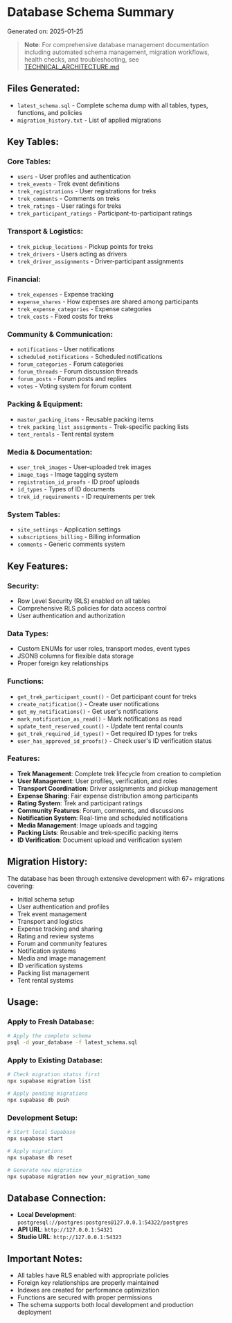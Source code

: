 # Database Schema Summary

Generated on: 2025-01-25

> **Note**: For comprehensive database management documentation including automated schema management, migration workflows, health checks, and troubleshooting, see [TECHNICAL_ARCHITECTURE.md](../../docs/TECHNICAL_ARCHITECTURE.md#database-management-system)

## Files Generated:
- `latest_schema.sql` - Complete schema dump with all tables, types, functions, and policies
- `migration_history.txt` - List of applied migrations

## Key Tables:

### Core Tables:
- `users` - User profiles and authentication
- `trek_events` - Trek event definitions
- `trek_registrations` - User registrations for treks
- `trek_comments` - Comments on treks
- `trek_ratings` - User ratings for treks
- `trek_participant_ratings` - Participant-to-participant ratings

### Transport & Logistics:
- `trek_pickup_locations` - Pickup points for treks
- `trek_drivers` - Users acting as drivers
- `trek_driver_assignments` - Driver-participant assignments

### Financial:
- `trek_expenses` - Expense tracking
- `expense_shares` - How expenses are shared among participants
- `trek_expense_categories` - Expense categories
- `trek_costs` - Fixed costs for treks

### Community & Communication:
- `notifications` - User notifications
- `scheduled_notifications` - Scheduled notifications
- `forum_categories` - Forum categories
- `forum_threads` - Forum discussion threads
- `forum_posts` - Forum posts and replies
- `votes` - Voting system for forum content

### Packing & Equipment:
- `master_packing_items` - Reusable packing items
- `trek_packing_list_assignments` - Trek-specific packing lists
- `tent_rentals` - Tent rental system

### Media & Documentation:
- `user_trek_images` - User-uploaded trek images
- `image_tags` - Image tagging system
- `registration_id_proofs` - ID proof uploads
- `id_types` - Types of ID documents
- `trek_id_requirements` - ID requirements per trek

### System Tables:
- `site_settings` - Application settings
- `subscriptions_billing` - Billing information
- `comments` - Generic comments system

## Key Features:

### Security:
- Row Level Security (RLS) enabled on all tables
- Comprehensive RLS policies for data access control
- User authentication and authorization

### Data Types:
- Custom ENUMs for user roles, transport modes, event types
- JSONB columns for flexible data storage
- Proper foreign key relationships

### Functions:
- `get_trek_participant_count()` - Get participant count for treks
- `create_notification()` - Create user notifications
- `get_my_notifications()` - Get user's notifications
- `mark_notification_as_read()` - Mark notifications as read
- `update_tent_reserved_count()` - Update tent rental counts
- `get_trek_required_id_types()` - Get required ID types for treks
- `user_has_approved_id_proofs()` - Check user's ID verification status

### Features:
- **Trek Management**: Complete trek lifecycle from creation to completion
- **User Management**: User profiles, verification, and roles
- **Transport Coordination**: Driver assignments and pickup management
- **Expense Sharing**: Fair expense distribution among participants
- **Rating System**: Trek and participant ratings
- **Community Features**: Forum, comments, and discussions
- **Notification System**: Real-time and scheduled notifications
- **Media Management**: Image uploads and tagging
- **Packing Lists**: Reusable and trek-specific packing items
- **ID Verification**: Document upload and verification system

## Migration History:
The database has been through extensive development with 67+ migrations covering:
- Initial schema setup
- User authentication and profiles
- Trek event management
- Transport and logistics
- Expense tracking and sharing
- Rating and review systems
- Forum and community features
- Notification systems
- Media and image management
- ID verification systems
- Packing list management
- Tent rental systems

## Usage:

### Apply to Fresh Database:
```bash
# Apply the complete schema
psql -d your_database -f latest_schema.sql
```

### Apply to Existing Database:
```bash
# Check migration status first
npx supabase migration list

# Apply pending migrations
npx supabase db push
```

### Development Setup:
```bash
# Start local Supabase
npx supabase start

# Apply migrations
npx supabase db reset

# Generate new migration
npx supabase migration new your_migration_name
```

## Database Connection:
- **Local Development**: `postgresql://postgres:postgres@127.0.0.1:54322/postgres`
- **API URL**: `http://127.0.0.1:54321`
- **Studio URL**: `http://127.0.0.1:54323`

## Important Notes:
- All tables have RLS enabled with appropriate policies
- Foreign key relationships are properly maintained
- Indexes are created for performance optimization
- Functions are secured with proper permissions
- The schema supports both local development and production deployment



